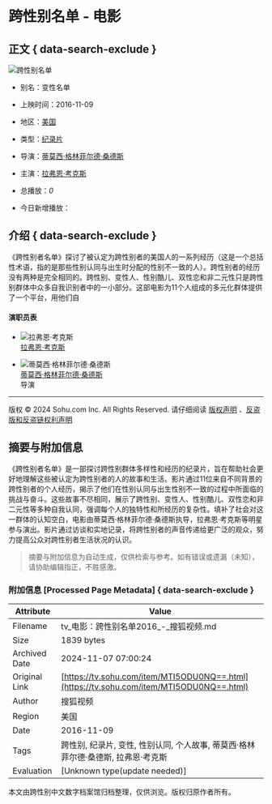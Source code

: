 # 跨性别名单 - 电影

## 正文 { data-search-exclude }


![跨性别名单](https://photocdn.tv.sohu.com/img/o_zoom,w_200,h_275/kis/fengmian/1298545/20230412/tmp_1681286051552.webp)

- 别名：变性名单
- 上映时间：2016-11-09
- 地区：[美国](https://so.tv.sohu.com/list_p1100_p2_p3_u7f8e_u56fd_p4_p5_p6_p7_p8_p9.html)
- 类型：[纪录片](https://so.tv.sohu.com/list_p1100_p2100110_p3_p4_p5_p6_p7_p8_p9.html)
- 导演：[蒂莫西·格林菲尔德·桑德斯](https://tv.sohu.com/star/MTA0MTA3N1/okoLojqvopb/Ct+agvOael+iPsuWwlOW+t8K35qGR5b635pav.shtml)
- 主演：[拉弗恩·考克斯](https://tv.sohu.com/star/ODQwMTQyX+aLieW8l+aBqcK36ICD5YWL5pav.shtml)

- 总播放：_0_
- 今日新增播放：

## 介绍 { data-search-exclude }

《跨性别者名单》探讨了被认定为跨性别者的美国人的一系列经历（这是一个总括性术语，指的是那些性别认同与出生时分配的性别不一致的人）。跨性别者的经历没有两种是完全相同的。跨性别、变性人、性别酷儿、双性恋和非二元性只是跨性别群体中众多自我识别者中的一小部分。这部电影为11个人组成的多元化群体提供了一个平台，用他们自

#### 演职员表

- ![拉弗恩·考克斯](https://photocdn.sohu.com/kistar/fengmian/840/840142/840142_ver_small.jpg)  
  [拉弗恩·考克斯](https://tv.sohu.com/star/ODQwMTQyX+aLieW8l+aBqcK36ICD5YWL5pav.shtml "拉弗恩·考克斯")

- ![蒂莫西·格林菲尔德·桑德斯](https://css.tv.itc.cn/search/star/images/default_avatar.jpg)  
  [蒂莫西·格林菲尔德·桑德斯](https://tv.sohu.com/star/MTA0MTA3N1/okoLojqvopb/Ct+agvOael+iPsuWwlOW+t8K35qGR5b635pav.shtml "蒂莫西·格林菲尔德·桑德斯")  
  导演

---

版权 © 2024 Sohu.com Inc. All Rights Reserved. 请仔细阅读 [版权声明](https://intro.sohu.com/#/copyright) 、[反盗版和反盗链权利声明](https://tv.sohu.com/s2016/piracy/index.shtml)

## 摘要与附加信息

<!-- tcd_abstract -->
《跨性别者名单》是一部探讨跨性别群体多样性和经历的纪录片，旨在帮助社会更好地理解这些被认定为跨性别者的人的故事和生活。影片通过11位来自不同背景的跨性别者的个人经历，揭示了他们在性别认同与出生性别不一致的过程中所面临的挑战与奋斗。这些故事不尽相同，展示了跨性别、变性人、性别酷儿、双性恋和非二元性等多种自我认同，强调每个人的独特性和所经历的复杂性。填补了社会对这一群体的认知空白，电影由蒂莫西·格林菲尔德·桑德斯执导，拉弗恩·考克斯等明星参与演出。影片通过访谈和实地记录，将跨性别者的声音传递给更广泛的观众，努力提高公众对跨性别者生活状况的认识。
<!-- tcd_abstract_end -->

> 摘要与附加信息为自动生成，仅供检索与参考。如有错误或遗漏（未知），请协助编辑指正，不胜感激。

### 附加信息 [Processed Page Metadata] { data-search-exclude }

| Attribute       | Value                                  |
|-----------------|----------------------------------------|
| Filename        | tv_电影：跨性别名单2016_-_搜狐视频.md                             |
| Size            | 1839 bytes                           |
| Archived Date   | 2024-11-07 07:00:24                             |
| Original Link   | [https://tv.sohu.com/item/MTI5ODU0NQ==.html](https://tv.sohu.com/item/MTI5ODU0NQ==.html)                       |
| Author          | 搜狐视频                               |
| Region          | 美国                               |
| Date            | 2016-11-09                                 |
| Tags            | 跨性别, 纪录片, 变性, 性别认同, 个人故事, 蒂莫西·格林菲尔德·桑德斯, 拉弗恩·考克斯                                 |
| Evaluation            | [Unknown type(update needed)]                                 |
<!-- tcd_table_end -->

本文由跨性别中文数字档案馆归档整理，仅供浏览。版权归原作者所有。
